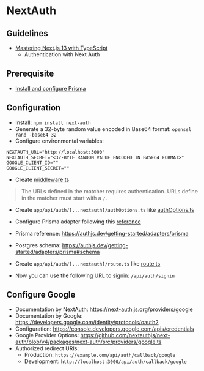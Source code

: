 # NextAuth

## Guidelines

* [Mastering Next.js 13 with TypeScript](https://codewithmosh.com/p/mastering-next-js-13-with-typescript)
  * Authentication with Next Auth

## Prerequisite

* [Install and configure Prisma](../prisma/README.md)

## Configuration

* Install: `npm install next-auth`
* Generate a 32-byte random value encoded in Base64 format: `openssl rand -base64 32`
* Configure environmental variables:

```
NEXTAUTH_URL="http://localhost:3000"
NEXTAUTH_SECRET="<32-BYTE RANDOM VALUE ENCODED IN BASE64 FORMAT>"
GOOGLE_CLIENT_ID=""
GOOGLE_CLIENT_SECRET=""
```
* Create [middleware.ts](src/middleware.ts)

> The URLs defined in the matcher requires authentication.
> URLs define in the matcher must start with a `/`.

* Create `app/api/auth/[...nextauth]/authOptions.ts` like [authOptions.ts](src/app/api/auth/%5B...nextauth%5D/authOptions.ts)
* Configure Prisma adapter following this [reference](https://next-auth.js.org/v3/adapters/prisma#setup)
* Prisma reference: https://authjs.dev/getting-started/adapters/prisma
* Postgres schema: https://authjs.dev/getting-started/adapters/prisma#schema

* Create `app/api/auth/[...nextauth]/route.ts` like [route.ts](src/app/api/auth/%5B...nextauth%5D/route.ts)

* Now you can use the following URL to signin: `/api/auth/signin`

## Configure Google

* Documentation by NextAuth: https://next-auth.js.org/providers/google
* Documentation by Google: https://developers.google.com/identity/protocols/oauth2
* Configuration: https://console.developers.google.com/apis/credentials
* Google Provider Options: https://github.com/nextauthjs/next-auth/blob/v4/packages/next-auth/src/providers/google.ts
* Authorized redirect URIs:
  * Production: `https://example.com/api/auth/callback/google`
  * Development: `http://localhost:3000/api/auth/callback/google`
